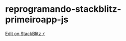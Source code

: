 # reprogramando-stackblitz-primeiroapp-js

[Edit on StackBlitz ⚡️](https://stackblitz.com/edit/js-goefkk)